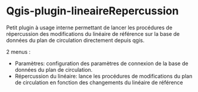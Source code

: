 # Qgis-plugin-lineaireRepercussion

Petit plugin à usage interne permettant de lancer les procédures de répercussion des modifications du linéaire de référence sur la base de données du plan de circulation directement depuis qgis.

2 menus :
 - Paramètres: configuration des paramètres de connexion de la base de données du plan de circulation.
 - Répercussion du linéaire: lance les procédures de modifications du plan de circulation en fonction des changements du linéaire de référence
